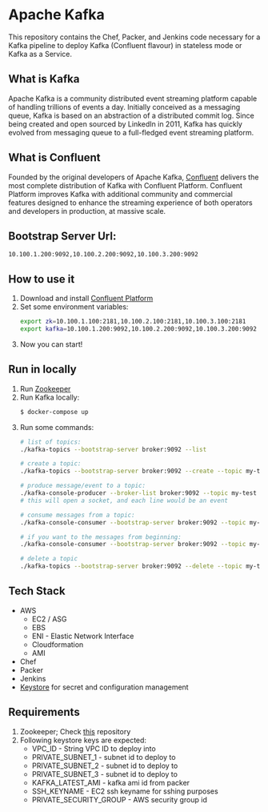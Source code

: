 Apache Kafka
=========

This repository contains the Chef, Packer, and Jenkins
code necessary for a Kafka pipeline to deploy Kafka (Confluent flavour) in stateless mode or Kafka as a Service.

## What is Kafka
Apache Kafka is a community distributed event streaming platform capable of handling trillions of events a day. Initially conceived as a messaging queue, Kafka is based on an abstraction of a distributed commit log. Since being created and open sourced by LinkedIn in 2011, Kafka has quickly evolved from messaging queue to a full-fledged event streaming platform.

## What is Confluent
Founded by the original developers of Apache Kafka, [Confluent](https://confluent.io) delivers the most complete distribution of Kafka with Confluent Platform. Confluent Platform improves Kafka with additional community and commercial features designed to enhance the streaming experience of both operators and developers in production, at massive scale.

## Bootstrap Server Url: 
```
10.100.1.200:9092,10.100.2.200:9092,10.100.3.200:9092
```

## How to use it
1. Download and install [Confluent Platform](https://docs.confluent.io/current/installation/installing_cp/zip-tar.html#prod-kafka-cli-install)
2. Set some environment variables:
    ```sh
    export zk=10.100.1.100:2181,10.100.2.100:2181,10.100.3.100:2181
    export kafka=10.100.1.200:9092,10.100.2.200:9092,10.100.3.200:9092
    ```
3. Now you can start!

## Run in locally
1. Run [Zookeeper](https://github.com/excellalabs/zookeeper#run-in-locally)
2. Run Kafka locally:
    ```sh
    $ docker-compose up
    ```
3. Run some commands:
    ```sh
    # list of topics:
    ./kafka-topics --bootstrap-server broker:9092 --list
    
    # create a topic:
    ./kafka-topics --bootstrap-server broker:9092 --create --topic my-test --partitions 1 --replication-factor 1
    
    # produce message/event to a topic:
    ./kafka-console-producer --broker-list broker:9092 --topic my-test
    # this will open a socket, and each line would be an event

    # consume messages from a topic:
    ./kafka-console-consumer --bootstrap-server broker:9092 --topic my-test --from-beginning
    
    # if you want to the messages from beginning:
    ./kafka-console-consumer --bootstrap-server broker:9092 --topic my-test --from-beginning

    # delete a topic
    ./kafka-topics --bootstrap-server broker:9092 --delete --topic my-test
    ```

## Tech Stack
- AWS
  - EC2 / ASG
  - EBS
  - ENI - Elastic Network Interface
  - Cloudformation
  - AMI
- Chef
- Packer
- Jenkins
- [Keystore](https://github.com/stelligent/keystore) for secret and configuration management

## Requirements
1. Zookeeper; Check [this](https://github.com/excellalabs/zookeeper) repository
2. Following keystore keys are expected:
    * VPC\_ID - String VPC ID to deploy into
    * PRIVATE\_SUBNET\_1 - subnet id to deploy to
    * PRIVATE\_SUBNET\_2 - subnet id to deploy to
    * PRIVATE\_SUBNET\_3 - subnet id to deploy to
    * KAFKA_LATEST_AMI - kafka ami id from packer
    * SSH\_KEYNAME - EC2 ssh keyname for sshing purposes
    * PRIVATE\_SECURITY\_GROUP - AWS security group id
